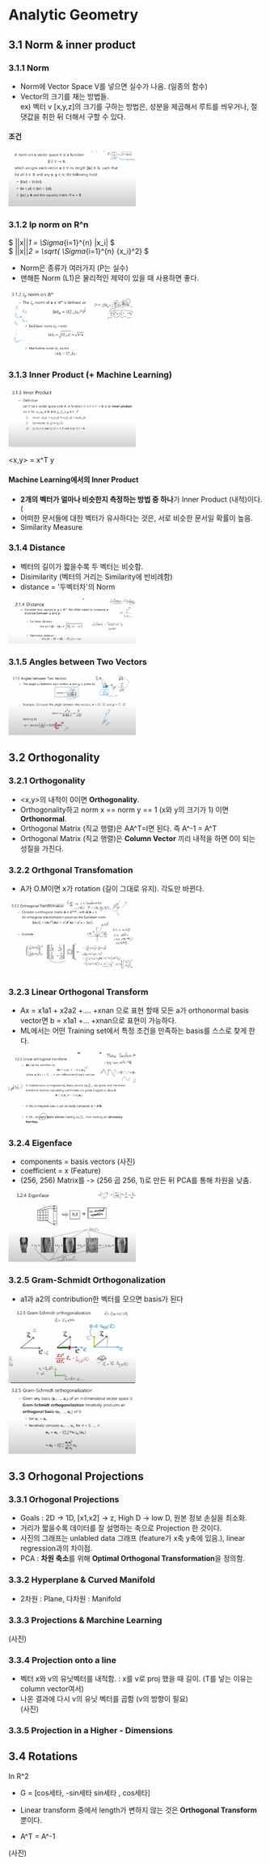 # Analytic Geometry  

## 3.1 Norm & inner product  

### 3.1.1 Norm  
- Norm에 Vector Space V를 넣으면 실수가 나옴. (일종의 함수)  
- Vector의 크기를 재는 방법들.  
ex) 벡터 v [x,y,z]의 크기를 구하는 방법은, 성분을 제곱해서 루트를 씌우거나, 절댓값을 취한 뒤 더해서 구할 수 있다.  

#### 조건  

 <img src="/Artificial Intelligence/Capture/17.png" width="50%" height="50%">  

### 3.1.2 lp norm on R^n  

$ ||x||_1 = \Sigma_{i=1}^{n} |x_i| $   
$ ||x||_2 = \sqrt{ \Sigma_{i=1}^{n} {x_i}^2} $  
- Norm은 종류가 여러가지 (P는 실수)    
- 맨해튼 Norm (L1)은 물리적인 제약이 있을 때 사용하면 좋다.  

 <img src="/Artificial Intelligence/Capture/18.png" width="50%" height="50%">

### 3.1.3 Inner Product (+ Machine Learning)  
 <img src="/Artificial Intelligence/Capture/19.png" width="50%" height="50%">
 
<x,y> = x^T y  

#### Machine Learning에서의 Inner Product
- **2개의 벡터가 얼마나 비슷한지 측정하는 방법 중 하나**가 Inner Product (내적)이다.  (
- 어떠한 문서들에 대한 벡터가 유사하다는 것은, 서로 비슷한 문서일 확률이 높음.  
- Similarity Measure  

### 3.1.4 Distance  
- 벡터의 길이가 짧을수록 두 벡터는 비슷함.
- Disimilarity (벡터의 거리는 Similarity에 반비례함)  
- distance = '두벡터차'의 Norm  

 <img src="/Artificial Intelligence/Capture/20.png" width="50%" height="50%">

### 3.1.5 Angles between Two Vectors  

 <img src="/Artificial Intelligence/Capture/21.png" width="50%" height="50%">
 
## 3.2 Orthogonality  

### 3.2.1 Orthogonality  
- <x,y>의 내적이 0이면 **Orthogonality**.  
- Orthogonality하고 norm x == norm y == 1 (x와 y의 크기가 1) 이면 **Orthonormal**.  
- Orthogonal Matrix (직교 행렬)은 AA^T=I면 된다. 즉 A^-1 = A^T  
- Orthogonal Matrix (직교 행렬)은 **Column Vector** 끼리 내적을 하면 0이 되는 성질을 가진다.  

### 3.2.2 Orthgonal Transfomation  
- A가 O.M이면 x가 rotation (길이 그대로 유지). 각도만 바뀐다.  

<img src="/Artificial Intelligence/Capture/26.png" width="50%" height="50%">

### 3.2.3 Linear Orthogonal Transform  
- Ax = x1a1 + x2a2 +.... +xnan 으로 표현 할때 모든 a가 orthonormal basis vector면 b = x1a1 +... +xnan으로 표현이 가능하다.  
- ML에서는 어떤 Training set에서 특정 조건을 만족하는 basis를 스스로 찾게 한다.
<img src="/Artificial Intelligence/Capture/22.png" width="50%" height="50%">

### 3.2.4 Eigenface  
- components = basis vectors (사진)    
- coefficient = x (Feature)
- (256, 256) Matrix를 -> (256 곱 256, 1)로 만든 뒤 PCA를 통해 차원을 낮춤.

<img src="/Artificial Intelligence/Capture/23.png" width="50%" height="50%">

### 3.2.5 Gram-Schmidt Orthogonalization  
- a1과 a2의 contribution한 벡터를 모으면 basis가 된다
<img src="/Artificial Intelligence/Capture/24.png" width="50%" height="50%">
<img src="/Artificial Intelligence/Capture/25.png" width="50%" height="50%">

## 3.3 Orhogonal Projections  

### 3.3.1 Orhogonal Projections  
- Goals : 2D -> 1D, [x1,x2] -> z, High D -> low D, 원본 정보 손실을 최소화.  
- 거리가 짧을수록 데이터를 잘 설명하는 축으로 Projection 한 것이다.  
- 사진의 그래프는 unlabled data 그래프 (feature가 x축 y축에 있음.), linear regression과의 차이점.  
- PCA : **차원 축소**를 위해 **Optimal Orthogonal Transformation**을 정의함.  

### 3.3.2 Hyperplane & Curved Manifold  
- 2차원 : Plane, 다차원 : Manifold  

### 3.3.3 Projections & Marchine Learning  
(사진)

### 3.3.4 Projection onto a line  
- 벡터 x와 v의 유닛벡터를 내적함. : x를 v로 proj 했을 때 길이. (T를 넣는 이유는 column vector여서)  
- 나온 결과에 다시 v의 유닛 벡터를 곱함 (v의 방향이 필요)  
(사진)

### 3.3.5 Projection in a Higher - Dimensions  


## 3.4 Rotations  
In R^2  
- G = [cos세타, -sin세타
      sin세타 , cos세타]

- Linear transform 중에서 length가 변하지 않는 것은 **Orthogonal Transform** 뿐이다.  
- A^T = A^-1  

(사진)  
